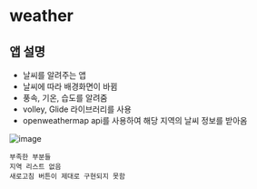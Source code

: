 # weather

## 앱 설명
- 날씨를 알려주는 앱
- 날씨에 따라 배경화면이 바뀜
- 풍속, 기온, 습도를 알려줌
- volley, Glide 라이브러리를 사용
- openweathermap api를 사용하여 해당 지역의 날씨 정보를 받아옴

![image](https://user-images.githubusercontent.com/55349655/147848158-e55606cc-c682-4424-8fda-2c139c781c14.png)

```
부족한 부분들
지역 리스트 없음
새로고침 버튼이 제대로 구현되지 못함
```
